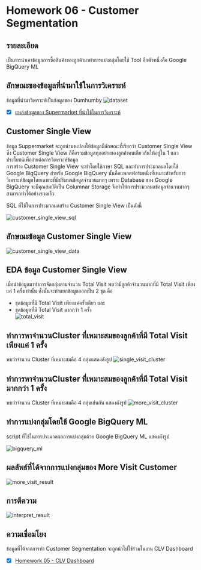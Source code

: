 # Homework 06 - Customer Segmentation

## รายละเอียด
เป็นการนำเอาข้อมูลการซื้อสินค้าของลูกค้ามาทำการแบ่งกลุ่มโดยใช้ Tool อีกตัวหนึ่งคือ Google BigQuery ML

## ลักษณะของข้อมูลที่นำมาใช้ในการวิเคราะห์
ข้อมูลที่นำมาวิเคราะห์เป็นข้อมูลของ Dumhumby
![dataset](./images/1_dataset.png)


- [x] [แหล่งข้อมูลของ Supermarket ที่นำใช้ในการวิเคราะห์](https://www.dunnhumby.com/source-files)

## Customer Single View
ข้อมูล Suppermarket จะถูกนำมาแปลงให้ข้อมูลมีลักษณะที่เรียกว่า Customer Single View ซึ่ง Customer Single View ก็คือรวมข้อมูลทุกอย่างของลูกค้าคนเดียวกันให้อยู่ใน 1 แถว ประโยชน์เพื่อง่ายต่อการวิเคราะห์ข้อมูล <br>
การสร้าง ​Customer Single View จะทำโดยใช้ภาษา ​​SQL และทำการประมวลผลโดยใช้ Google BigQuery สำหรับ Google BigQuery นั้นคือแพลตฟอร์มหนึ่งที่เหมาะสำหรับการวิเคราะห์ข้อมูลโดยเฉพาะที่มีปริมาณข้อมูลจำนวนมากๆ เพราะ Database ของ Google BigQuery จะมีคุณสมบัติเป็น Columnar Storage จึงทำให้การประมวลผลข้อมูลจำนวนมากๆ สามารถทำได้อย่างรวดเร็ว

​​SQL ที่ใช้ในการประมวลผลสร้าง Customer Single View เป็นดังนี้

![customer_single_view_sql](./images/2_customer_single_view_sql.png)

## ลักษณะข้อมูล Customer Single View
![customer_single_view_data](./images/3_customer_single_view_data.png)

## EDA ข้อมูล ​Customer Single View
เมื่อนำข้อมูลมาทำการจัดกลุ่มตามจำนวน Total Visit พบว่ามีลูกค้าจำนวนมากที่มี Total Visit เพียงแค่ 1 ครั้งเท่านั้น ดั่งนั้นจะทำแยกข้อมูลออกเป็น 2 ชุด คือ
- ชุดข้อมูลที่มี Total Visit เพียงแค่ครั้งเดียว และ
- ชุดข้อมูลที่มี Total Visit มากกว่า 1 ครั้ง <br>
![total_visit](./images/4_total_visit.png)

## ทำการหาจำนวน ​Cluster ที่เหมาะสมของลูกค้าที่มี Total Visit เพียงแค่ 1 ครั้ง
พบว่าจำนวน ​Cluster ที่เหมาะสมคือ 4 กลุ่มแสดงดังรูป
![single_visit_cluster](./images/5_single_visit_cluster.png)

## ทำการหาจำนวน ​Cluster ที่เหมาะสมของลูกค้าที่มี Total Visit มากกว่า 1 ครั้ง
พบว่าจำนวน ​Cluster ที่เหมาะสมคือ 4 กลุ่มเช่นกัน แสดงดังรูป
![more_visit_cluster](./images/6_more_visit_cluster.png)

## ทำการแบ่งกลุ่มโดยใช้ Google BigQuery ML
script ที่ใช้ในการประมวลผลการแบ่งกลุ่มด้วย Google BigQuery ML แสดงดังรูป

![bigquery_ml](./images/7_bigquery_ml.png)


## ผลลัพธ์ที่ได้จากการแบ่งกลุ่มของ More Visit Customer
![more_visit_result](./images/9_more_visit_result.png)


## การตีความ
![interpret_result](./images/10_interpret_result.png)

## ความเชื่อมโยง
ข้อมูลที่ได้จากการทำ Customer Segmentation จะถูกนำไปใช้ร่วมในงาน CLV Dashboard

- [x] [Homework 05 - CLV Dashboard](../Homework%2005%20-%20CLV%20Dashboard)

